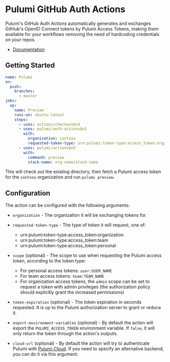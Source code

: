 # Pulumi GitHub Auth Actions

Pulumi's GitHub Auth Actions automatically generates and exchanges GitHub's 
OpenID Connect tokens by Pulumi Access Tokens, making them available for 
your workflows removing the need of hardcoding credentials on your repos.

- [Documentation](https://www.pulumi.com/docs/pulumi-cloud/oidc/client/)

## Getting Started

```yaml
name: Pulumi
on:
  push:
    branches:
      - master
jobs:
  up:
    name: Preview
    runs-on: ubuntu-latest
    steps:
      - uses: actions/checkout@v4
      - uses: pulumi/auth-actions@v1
        with:
          organization: contoso
          requested-token-type: urn:pulumi:token-type:access_token:organization
      - uses: pulumi/actions@v5
        with:
          command: preview
          stack-name: org-name/stack-name
```

This will check out the existing directory, then fetch a Pulumi access token
for the `contoso` organization and run `pulumi preview`.

## Configuration

The action can be configured with the following arguments:

- `organization` - The organization it will be exchanging tokens for.

- `requested-token-type` - The type of token it will request, one of:
    - urn:pulumi:token-type:access_token:organization
    - urn:pulumi:token-type:access_token:team
    - urn:pulumi:token-type:access_token:personal

- `scope` (optional) - The scope to use when requesting the Pulumi access token, 
    according to the token type:
    - For personal access tokens: `user:USER_NAME`
    - For team access tokens: `team:TEAM_NAME`
    - For organization access tokens, the `admin` scope can be set to request a token with admin privileges (the authorization policy should explicitly grant the increased permissions)

- `token-expiration` (optional) - The token expiration in seconds requested. It 
    is up to the Pulumi authorization server to grant or reduce it.

- `export-environment-variables` (optional) - By default the action will export
    the `PULUMI_ACCESS_TOKEN` environment variable. If `false`, it will only return 
    the token through the action's outputs.

- `cloud-url` (optional) - By default the action will try to authenticate Pulumi with 
[Pulumi Cloud](https://app.pulumi.com/). If you need to specify an alternative backend, 
you can do it via this argument.

